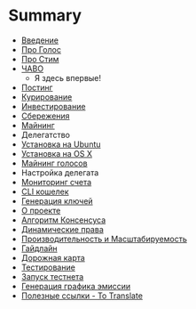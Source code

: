 # Summary

* [Введение](README.md)
* [Про Голос](1-introduction/golos_whitepaper.md)
* [Про Стим](1-introduction/steem_whitepaper.md)
* [ЧАВО](1-introduction/faq.md)
   * Я здесь впервые! 
* [Постинг](2-rewards/posting_rewards.md)
* [Курирование](2-rewards/curation_rewards.md)
* [Инвестирование](2-rewards/commitment_rewards.md)
* [Сбережения](2-rewards/savings_rewards.md)
* [Майнинг](2-rewards/mining_rewards.md)
* Делегатство
* [Установка на Ubuntu](3-guides/ubuntu_guide.md)
* [Установка на OS X](3-guides/osx_guide.md)
* [Майнинг голосов](3-guides/mine_golos.md)
* Настройка делегата
* [Мониторинг счета](3-guides/monitor_deposit.md)
* [CLI кошелек](3-guides/cli_wallet.md)
* [Генерация ключей](3-guides/generate_keys.md)
* [О проекте](4-documentation/about.md)
* [Алгоритм Консенсуса](4-documentation/consensus_algorithm.md)
* [Динамические права](4-documentation/dynamic_account_permissons.md)
* [Производительность и Масштабируемость](4-documentation/performance_and_scalability.md)
* [Гайдлайн](5-development/guideline.md)
* [Дорожная карта](5-development/roadmap.md)
* [Тестирование](5-development/testing.md)
* [Запуск тестнета](3-guides/start_testnet.md)
* [Генерация графика эмиссии](3-guides/emission_chart.md)
* [Полезные ссылки - To Translate](1-introduction/useful_links.md)

